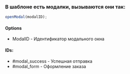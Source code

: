 ### В шаблоне есть модалки, вызываются они так:

```javascript
openModal(modalID);
```

#### Options

- ModalID - Идентификатор модального окна

#### IDs:

- #modal_success - Успешная отправка
- #modal_form - Оформление заказа